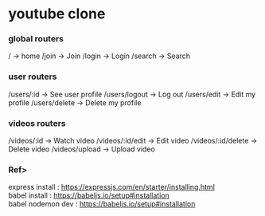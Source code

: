 # youtube clone

### global routers
/ -> home
/join -> Join
/login -> Login
/search -> Search

### user routers
/users/:id -> See user profile
/users/logout -> Log out
/users/edit -> Edit my profile
/users/delete -> Delete my profile

### videos routers
/videos/:id -> Watch video
/videos/:id/edit -> Edit video
/videos/:id/delete -> Delete video
/videos/upload -> Upload video

### Ref>
express install : https://expressjs.com/en/starter/installing.html <br>
babel install : https://babeljs.io/setup#installation <br>
babel nodemon dev : https://babeljs.io/setup#installation <br>


